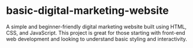# basic-digital-marketing-website
A simple and beginner-friendly digital marketing website built using HTML, CSS, and JavaScript. This project is great for those starting with front-end web development and looking to understand basic styling and interactivity.
